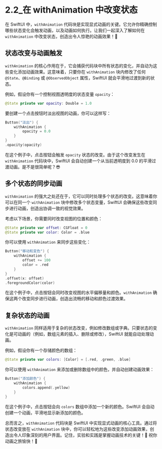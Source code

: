 ﻿# 2.2_在 withAnimation 中改变状态

在 SwiftUI 中，`withAnimation` 代码块是实现显式动画的关键。它允许你精确控制哪些状态变化会触发动画，以及动画如何执行。让我们一起深入了解如何在 `withAnimation` 中改变状态，创造出令人惊艳的动画效果！🎉

## 状态改变与动画触发

`withAnimation` 的核心作用在于，它会捕获代码块中所有状态的变化，并自动为这些变化添加动画效果。这意味着，只要你在 `withAnimation` 块内修改了任何 `@State`、`@Binding` 或 `@ObservedObject` 属性，SwiftUI 就会平滑地过渡到新的状态。

例如，假设你有一个控制视图透明度的状态变量 `opacity`：

```swift
@State private var opacity: Double = 1.0
```

要创建一个点击按钮时淡出视图的动画，你可以这样写：

```swift
Button("淡出") {
    withAnimation {
        opacity = 0.0
    }
}
.opacity(opacity)
```

在这个例子中，点击按钮会触发 `opacity` 状态的改变。由于这个改变发生在 `withAnimation` 代码块中，SwiftUI 会自动创建一个从当前透明度到 0.0 的平滑过渡动画。是不是很简单呢？😎

## 多个状态的同步动画

`withAnimation` 的强大之处还在于，它可以同时处理多个状态的改变。这意味着你可以在同一个 `withAnimation` 块中修改多个状态变量，SwiftUI 会确保这些改变同步进行动画，创造出协调一致的视觉效果。

考虑以下场景，你需要同时改变视图的位置和颜色：

```swift
@State private var offset: CGFloat = 0
@State private var color: Color = .blue
```

你可以使用 `withAnimation` 来同步这些变化：

```swift
Button("移动和变色") {
    withAnimation {
        offset += 100
        color = .red
    }
}
.offset(x: offset)
.foregroundColor(color)
```

在这个例子中，点击按钮会同时改变视图的水平偏移量和颜色。`withAnimation` 确保这两个改变同步进行动画，创造出流畅的移动和颜色过渡效果。

## 复杂状态的动画

`withAnimation` 同样适用于复杂的状态改变，例如修改数组或字典。只要状态的变化是可动画的（例如，数组元素的插入、删除或修改），SwiftUI 就能自动处理动画。

例如，假设你有一个存储颜色的数组：

```swift
@State private var colors: [Color] = [.red, .green, .blue]
```

你可以使用 `withAnimation` 来添加或删除数组中的颜色，并自动创建动画效果：

```swift
Button("添加颜色") {
    withAnimation {
        colors.append(.yellow)
    }
}
```

在这个例子中，点击按钮会向 `colors` 数组中添加一个新的颜色。SwiftUI 会自动创建一个动画，平滑地显示新添加的颜色。

总而言之，`withAnimation` 代码块是 SwiftUI 中实现显式动画的核心工具。通过将状态改变放在 `withAnimation` 块中，你可以轻松地为这些改变添加动画效果，创造出令人印象深刻的用户界面。记住，实验和实践是掌握动画技术的关键！💪 祝你动画之旅愉快！🚀


